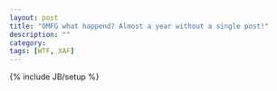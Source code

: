 ```yaml
---
layout: post
title: "OMFG what happend? Almost a year without a single post!"
description: ""
category: 
tags: [WTF, XAF]
---
```

{% include JB/setup %}
